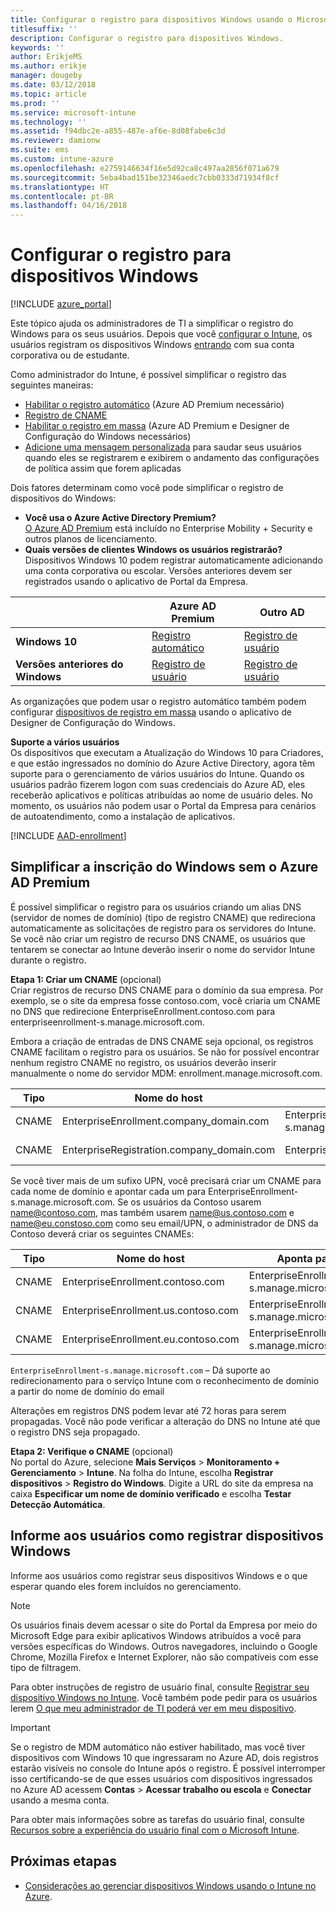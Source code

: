 ```yaml
---
title: Configurar o registro para dispositivos Windows usando o Microsoft Intune
titlesuffix: ''
description: Configurar o registro para dispositivos Windows.
keywords: ''
author: ErikjeMS
ms.author: erikje
manager: dougeby
ms.date: 03/12/2018
ms.topic: article
ms.prod: ''
ms.service: microsoft-intune
ms.technology: ''
ms.assetid: f94dbc2e-a855-487e-af6e-8d08fabe6c3d
ms.reviewer: damionw
ms.suite: ems
ms.custom: intune-azure
ms.openlocfilehash: e2759146634f16e5d92ca8c497aa2856f071a679
ms.sourcegitcommit: 5eba4bad151be32346aedc7cbb0333d71934f8cf
ms.translationtype: HT
ms.contentlocale: pt-BR
ms.lasthandoff: 04/16/2018
---
```

# <a name="set-up-enrollment-for-windows-devices"></a>Configurar o registro para dispositivos Windows

[!INCLUDE [azure_portal](./includes/azure_portal.md)]

Este tópico ajuda os administradores de TI a simplificar o registro do Windows para os seus usuários. Depois que você [configurar o Intune](setup-steps.md), os usuários registram os dispositivos Windows [entrando](https://docs.microsoft.com/intune-user-help/enroll-your-device-in-intune-windows) com sua conta corporativa ou de estudante.  

Como administrador do Intune, é possível simplificar o registro das seguintes maneiras:
- [Habilitar o registro automático](#enable-windows-10-automatic-enrollment) (Azure AD Premium necessário)
- [Registro de CNAME](#simplify-windows-enrollment-without-azure-ad-premium)
- [Habilitar o registro em massa](windows-bulk-enroll.md) (Azure AD Premium e Designer de Configuração do Windows necessários)
- [Adicione uma mensagem personalizada](windows-enrollment-status.md) para saudar seus usuários quando eles se registrarem e exibirem o andamento das configurações de política assim que forem aplicadas

Dois fatores determinam como você pode simplificar o registro de dispositivos do Windows:

- **Você usa o Azure Active Directory Premium?** <br>[O Azure AD Premium](https://docs.microsoft.com/azure/active-directory/active-directory-get-started-premium) está incluído no Enterprise Mobility + Security e outros planos de licenciamento.
- **Quais versões de clientes Windows os usuários registrarão?** <br>Dispositivos Windows 10 podem registrar automaticamente adicionando uma conta corporativa ou escolar. Versões anteriores devem ser registrados usando o aplicativo de Portal da Empresa.

||**Azure AD Premium**|**Outro AD**|
|----------|---------------|---------------|  
|**Windows 10**|[Registro automático](#enable-windows-10-automatic-enrollment) |[Registro de usuário](#enable-windows-enrollment-without-azure-ad-premium)|
|**Versões anteriores do Windows**|[Registro de usuário](#enable-windows-enrollment-without-azure-ad-premium)|[Registro de usuário](#enable-windows-enrollment-without-azure-ad-premium)|

As organizações que podem usar o registro automático também podem configurar [dispositivos de registro em massa](windows-bulk-enroll.md) usando o aplicativo de Designer de Configuração do Windows.

**Suporte a vários usuários**<br>
Os dispositivos que executam a Atualização do Windows 10 para Criadores, e que estão ingressados no domínio do Azure Active Directory, agora têm suporte para o gerenciamento de vários usuários do Intune. Quando os usuários padrão fizerem logon com suas credenciais do Azure AD, eles receberão aplicativos e políticas atribuídas ao nome de usuário deles. No momento, os usuários não podem usar o Portal da Empresa para cenários de autoatendimento, como a instalação de aplicativos.

[!INCLUDE [AAD-enrollment](./includes/win10-automatic-enrollment-aad.md)]

## <a name="simplify-windows-enrollment-without-azure-ad-premium"></a>Simplificar a inscrição do Windows sem o Azure AD Premium
É possível simplificar o registro para os usuários criando um alias DNS (servidor de nomes de domínio) (tipo de registro CNAME) que redireciona automaticamente as solicitações de registro para os servidores do Intune. Se você não criar um registro de recurso DNS CNAME, os usuários que tentarem se conectar ao Intune deverão inserir o nome do servidor Intune durante o registro.

**Etapa 1: Criar um CNAME** (opcional)<br>
Criar registros de recurso DNS CNAME para o domínio da sua empresa. Por exemplo, se o site da empresa fosse contoso.com, você criaria um CNAME no DNS que redirecione EnterpriseEnrollment.contoso.com para enterpriseenrollment-s.manage.microsoft.com.

Embora a criação de entradas de DNS CNAME seja opcional, os registros CNAME facilitam o registro para os usuários. Se não for possível encontrar nenhum registro CNAME no registro, os usuários deverão inserir manualmente o nome do servidor MDM: enrollment.manage.microsoft.com.

|Tipo|Nome do host|Aponta para|TTL|
|----------|---------------|---------------|---|
|CNAME|EnterpriseEnrollment.company_domain.com|EnterpriseEnrollment-s.manage.microsoft.com| 1 hora|
|CNAME|EnterpriseRegistration.company_domain.com|EnterpriseRegistration.windows.net|1 hora|

Se você tiver mais de um sufixo UPN, você precisará criar um CNAME para cada nome de domínio e apontar cada um para EnterpriseEnrollment-s.manage.microsoft.com. Se os usuários da Contoso usarem name@contoso.com, mas também usarem name@us.contoso.com e name@eu.constoso.com como seu email/UPN, o administrador de DNS da Contoso deverá criar os seguintes CNAMEs:

|Tipo|Nome do host|Aponta para|TTL|  
|----------|---------------|---------------|---|
|CNAME|EnterpriseEnrollment.contoso.com|EnterpriseEnrollment-s.manage.microsoft.com|1 hora|
|CNAME|EnterpriseEnrollment.us.contoso.com|EnterpriseEnrollment-s.manage.microsoft.com|1 hora|
|CNAME|EnterpriseEnrollment.eu.contoso.com|EnterpriseEnrollment-s.manage.microsoft.com| 1 hora|

`EnterpriseEnrollment-s.manage.microsoft.com` – Dá suporte ao redirecionamento para o serviço Intune com o reconhecimento de domínio a partir do nome de domínio do email

Alterações em registros DNS podem levar até 72 horas para serem propagadas. Você não pode verificar a alteração do DNS no Intune até que o registro DNS seja propagado.

**Etapa 2: Verifique o CNAME** (opcional)<br>
No portal do Azure, selecione **Mais Serviços** > **Monitoramento + Gerenciamento** > **Intune**. Na folha do Intune, escolha **Registrar dispositivos** > **Registro do Windows**. Digite a URL do site da empresa na caixa **Especificar um nome de domínio verificado** e escolha **Testar Detecção Automática**.

## <a name="tell-users-how-to-enroll-windows-devices"></a>Informe aos usuários como registrar dispositivos Windows
Informe aos usuários como registrar seus dispositivos Windows e o que esperar quando eles forem incluídos no gerenciamento.

> [!NOTE]
> Os usuários finais devem acessar o site do Portal da Empresa por meio do Microsoft Edge para exibir aplicativos Windows atribuídos a você para versões específicas do Windows. Outros navegadores, incluindo o Google Chrome, Mozilla Firefox e Internet Explorer, não são compatíveis com esse tipo de filtragem.

Para obter instruções de registro de usuário final, consulte [Registrar seu dispositivo Windows no Intune](https://docs.microsoft.com/intune-user-help/enroll-your-device-in-intune-windows). Você também pode pedir para os usuários lerem [O que meu administrador de TI poderá ver em meu dispositivo](https://docs.microsoft.com/intune-user-help/what-can-your-it-administrator-see-when-you-enroll-your-device-in-intune-windows).

>[!IMPORTANT]
> Se o registro de MDM automático não estiver habilitado, mas você tiver dispositivos com Windows 10 que ingressaram no Azure AD, dois registros estarão visíveis no console do Intune após o registro. É possível interromper isso certificando-se de que esses usuários com dispositivos ingressados no Azure AD acessem **Contas** > **Acessar trabalho ou escola** e **Conectar** usando a mesma conta. 

Para obter mais informações sobre as tarefas do usuário final, consulte [Recursos sobre a experiência do usuário final com o Microsoft Intune](end-user-educate.md).

## <a name="next-steps"></a>Próximas etapas

- [Considerações ao gerenciar dispositivos Windows usando o Intune no Azure](/intune-classic/deploy-use/intune-on-azure).
